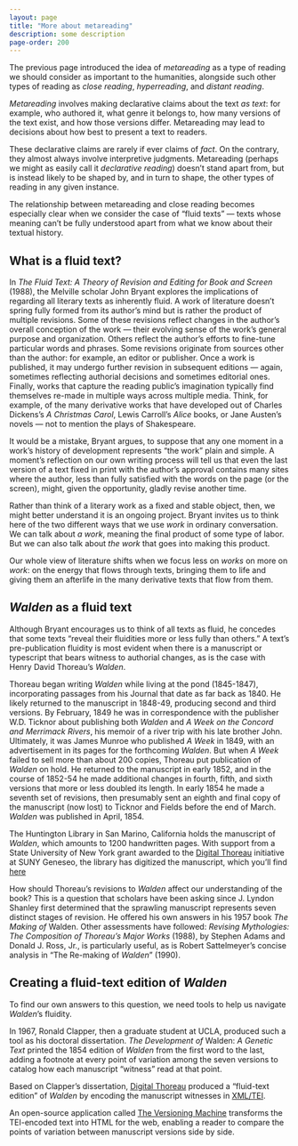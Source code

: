 ```yaml
---
layout: page
title: "More about metareading"
description: some description
page-order: 200
---
```


The previous page introduced the idea of *metareading* as a type of reading we should consider as important to the humanities, alongside such other types of reading as *close reading*, *hyperreading*, and *distant reading*.

*Metareading* involves making declarative claims about the text *as text*: for example, who authored it, what genre it belongs to, how many versions of the text exist, and how those versions differ. Metareading may lead to decisions about how best to present a text to readers.

These declarative claims are rarely if ever claims of *fact*. On the contrary, they almost always involve interpretive judgments. Metareading (perhaps we might as easily call it *declarative reading*) doesn’t stand apart from, but is instead likely to be shaped by, and in turn to shape, the other types of reading in any given instance.

The relationship between metareading and close reading becomes especially clear when we consider the case of “fluid texts” — texts whose meaning can’t be fully understood apart from what we know about their textual history.

## What is a fluid text?

In *The Fluid Text: A Theory of Revision and Editing for Book and Screen* (1988), the Melville scholar John Bryant explores the implications of regarding all literary texts as inherently fluid. A work of literature doesn’t spring fully formed from its author’s mind but is rather the product of multiple revisions. Some of these revisions reflect changes in the author’s overall conception of the work — their evolving sense of the work’s general purpose and organization. Others reflect the author’s efforts to fine-tune particular words and phrases. Some revisions originate from sources other than the author: for example, an editor or publisher. Once a work is published, it may undergo further revision in subsequent editions — again, sometimes reflecting authorial decisions and sometimes editorial ones. Finally, works that capture the reading public’s imagination typically find themselves re-made in multiple ways across multiple media. Think, for example, of the many derivative works that have developed out of Charles Dickens’s *A Christmas Carol*, Lewis Carroll’s *Alice* books, or Jane Austen’s novels — not to mention the plays of Shakespeare.

It would be a mistake, Bryant argues, to suppose that any one moment in a work’s history of development represents “the work” plain and simple. A moment’s reflection on our own writing process will tell us that even the last version of a text fixed in print with the author’s approval contains many sites where the author, less than fully satisfied with the words on the page (or the screen), might, given the opportunity, gladly revise another time.

Rather than think of a literary work as a fixed and stable object, then, we might better understand it is an ongoing project. Bryant invites us to think here of the two different ways that we use *work* in ordinary conversation. We can talk about *a work*, meaning the final product of some type of labor. But we can also talk about *the work* that goes into making this product.

Our whole view of literature shifts when we focus less on *works* on more on *work*: on the energy that flows through texts, bringing them to life and giving them an afterlife in the many derivative texts that flow from them.

## *Walden* as a fluid text

Although Bryant encourages us to think of all texts as fluid, he concedes that some texts “reveal their fluidities more or less fully than others.” A text’s pre-publication fluidity is most evident when there is a manuscript or typescript that bears witness to authorial changes, as is the case with Henry David Thoreau’s *Walden*.

Thoreau began writing *Walden* while living at the pond (1845-1847), incorporating passages from his Journal that date as far back as 1840. He likely returned to the manuscript in 1848-49, producing second and third versions. By February, 1849 he was in correspondence with the publisher W.D. Ticknor about publishing both *Walden* and *A Week on the Concord and Merrimack Rivers*, his memoir of a river trip with his late brother John. Ultimately, it was James Munroe who published *A Week* in 1849, with an advertisement in its pages for the forthcoming *Walden*. But when *A Week* failed to sell more than about 200 copies, Thoreau put publication of *Walden* on hold. He returned to the manuscript in early 1852, and in the course of 1852-54 he made additional changes in fourth, fifth, and sixth versions that more or less doubled its length. In early 1854 he made a seventh set of revisions, then presumably sent an eighth and final copy of the manuscript (now lost) to Ticknor and Fields before the end of March. *Walden* was published in April, 1854.

The Huntington Library in San Marino, California holds the manuscript of *Walden*, which amounts to 1200 handwritten pages. With support from a State University of New York grant awarded to the [Digital Thoreau](https://digitalthoreau.org) initiative at SUNY Geneseo, the library has digitized the manuscript, which you’ll find [here](https://cdm16003.contentdm.oclc.org/digital/collection/p16003coll16)

How should Thoreau’s revisions to *Walden* affect our understanding of the book? This is a question that scholars have been asking since J. Lyndon Shanley first determined that the sprawling manuscript represents seven distinct stages of revision. He offered his own answers in his 1957 book *The Making of* Walden. Other assessments have followed: *Revising Mythologies: The Composition of Thoreau’s Major Works* (1988), by Stephen Adams and Donald J. Ross, Jr., is particularly useful, as is Robert Sattelmeyer’s concise analysis in “The Re-making of *Walden*” (1990).

## Creating a fluid-text edition of *Walden*

To find our own answers to this question, we need tools to help us navigate *Walden*’s fluidity.

In 1967, Ronald Clapper, then a graduate student at UCLA, produced such a tool as his doctoral dissertation. *The Development of* Walden: *A Genetic Text* printed the 1854 edition of *Walden* from the first word to the last, adding a footnote at every point of variation among the seven versions to catalog how each manuscript “witness” read at that point.

Based on Clapper’s dissertation, [Digital Thoreau](https://digitalthoreau.org) produced a “fluid-text edition” of *Walden* by encoding the manuscript witnesses in [XML/TEI](https://tei-c.org).

An open-source application called [The Versioning Machine](http://v-machine.org) transforms the TEI-encoded text into HTML for the web, enabling a reader to compare the points of variation between manuscript versions side by side.
